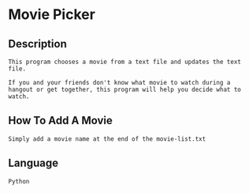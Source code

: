 # Movie Picker

## Description
```
This program chooses a movie from a text file and updates the text file.

If you and your friends don't know what movie to watch during a hangout or get together, this program will help you decide what to watch.

```

## How To Add A Movie
```
Simply add a movie name at the end of the movie-list.txt
```

## Language
```
Python
```
